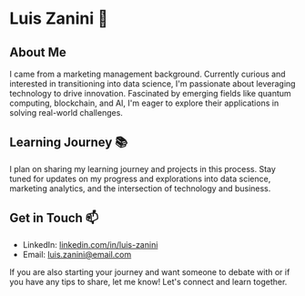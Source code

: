 # Luis Zanini 🚀

## About Me

I came from a marketing management background. Currently curious and interested in transitioning into data science, I'm passionate about leveraging technology to drive innovation. Fascinated by emerging fields like quantum computing, blockchain, and AI, I'm eager to explore their applications in solving real-world challenges.

## Learning Journey 📚

I plan on sharing my learning journey and projects in this process. Stay tuned for updates on my progress and explorations into data science, marketing analytics, and the intersection of technology and business.

## Get in Touch 📫

- LinkedIn: [linkedin.com/in/luis-zanini](https://www.linkedin.com/in/luis-zanini)
- Email: [luis.zanini@email.com](mailto:luis.zanini@email.com)

If you are also starting your journey and want someone to debate with or if you have any tips to share, let me know! Let's connect and learn together.

